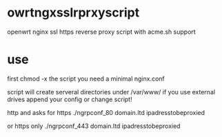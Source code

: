 # owrtngxsslrprxyscript
openwrt nginx ssl https reverse proxy script with acme.sh support

# use
first chmod -x the script 
you need a minimal nginx.conf 

script will create serveral directories under /var/www/ 
if you use external drives append your config or change script!  

http and asks for https
./ngrpconf_80 domain.ltd ipadresstobeproxied 

or https only 
./ngrpconf_443 domain.ltd ipadresstobeproxied 

